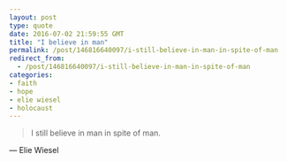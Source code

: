 ```yaml
---
layout: post
type: quote
date: 2016-07-02 21:59:55 GMT
title: "I believe in man"
permalink: /post/146816640097/i-still-believe-in-man-in-spite-of-man
redirect_from: 
  - /post/146816640097/i-still-believe-in-man-in-spite-of-man
categories:
- faith
- hope
- elie wiesel
- holocaust
---
```

<blockquote>I still believe in man in spite of man.</blockquote>
<p>— Elie Wiesel</p>
